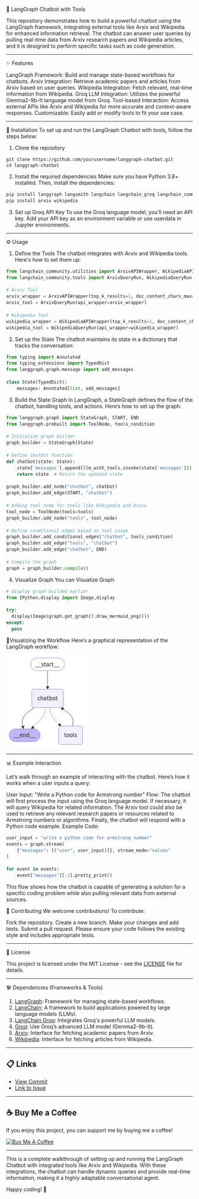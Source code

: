 :robot: LangGraph Chatbot with Tools

This repository demonstrates how to build a powerful chatbot using the LangGraph framework, integrating external tools like Arxiv and Wikipedia for enhanced information retrieval. The chatbot can answer user queries by pulling real-time data from Arxiv research papers and Wikipedia articles, and it is designed to perform specific tasks such as code generation.
____________________________________________________________________________________________________________________________________________________________________________

:sparkles: Features

LangGraph Framework: Build and manage state-based workflows for chatbots.
Arxiv Integration: Retrieve academic papers and articles from Arxiv based on user queries.
Wikipedia Integration: Fetch relevant, real-time information from Wikipedia.
Groq LLM Integration: Utilizes the powerful Gemma2-9b-It language model from Groq.
Tool-based Interaction: Access external APIs like Arxiv and Wikipedia for more accurate and context-aware responses.
Customizable: Easily add or modify tools to fit your use case.
_____________________________________________________________________________________________________________________________________________________________________________

:floppy_disk: Installation
To set up and run the LangGraph Chatbot with tools, follow the steps below:

1. Clone the repository
```git
git clone https://github.com/yourusername/langgraph-chatbot.git
cd langgraph-chatbot
```

2. Install the required dependencies
Make sure you have Python 3.8+ installed. Then, install the dependencies:
```python
pip install langgraph langsmith langchain langchain_groq langchain_community
pip install arxiv wikipedia
```

3. Set up Groq API Key
To use the Groq language model, you’ll need an API key. Add your API key as an environment variable or use userdata in Jupyter environments.
_____________________________________________________________________________________________________________________________________________________________________________

:gear: Usage
1. Define the Tools
The chatbot integrates with Arxiv and Wikipedia tools. Here's how to set them up:
```python
from langchain_community.utilities import ArxivAPIWrapper, WikipediaAPIWrapper
from langchain_community.tools import ArxivQueryRun, WikipediaQueryRun

# Arxiv Tool
arxiv_wrapper = ArxivAPIWrapper(top_k_results=1, doc_content_chars_max=300)
arxiv_tool = ArxivQueryRun(api_wrapper=arxiv_wrapper)

# Wikipedia Tool
wikipedia_wrapper = WikipediaAPIWrapper(top_k_results=1, doc_content_chars_max=300)
wikipedia_tool = WikipediaQueryRun(api_wrapper=wikipedia_wrapper)
```

2. Set up the State
The chatbot maintains its state in a dictionary that tracks the conversation:
```python
from typing import Annotated
from typing_extensions import TypedDict
from langgraph.graph.message import add_messages

class State(TypedDict):
    messages: Annotated[list, add_messages]
```

3. Build the State Graph
In LangGraph, a StateGraph defines the flow of the chatbot, handling tools, and actions. Here’s how to set up the graph:
```python
from langgraph.graph import StateGraph, START, END
from langgraph.prebuilt import ToolNode, tools_condition

# Initialize graph builder
graph_builder = StateGraph(State)

# Define chatbot function
def chatbot(state: State):
    state['messages'].append(llm_with_tools.invoke(state['messages']))
    return state  # Return the updated state

graph_builder.add_node("chatbot", chatbot)
graph_builder.add_edge(START, "chatbot")

# Adding tool node for tools like Wikipedia and Arxiv
tool_node = ToolNode(tools=tools)
graph_builder.add_node("tools", tool_node)

# Define conditional edges based on tool usage
graph_builder.add_conditional_edges("chatbot", tools_condition)
graph_builder.add_edge("tools", "chatbot")
graph_builder.add_edge("chatbot", END)

# Compile the graph
graph = graph_builder.compile()
```

4. Visualize Graph
You can Visualize Graph
```python
# display graph builded earlier
from IPython.display import Image,display

try:
  display(Image(graph.get_graph().draw_mermaid_png()))
except:
  pass
```

🎨Visualizing the Workflow
Here’s a graphical representation of the LangGraph workflow:

![Chatbot Graph](https://github.com/RD191295/Langgraph_chatbot_with_tools/raw/main/Image/chatbot-graph.png)

_____________________________________________________________________________________________________________________________________________________________________________

📊 Example Interaction

Let’s walk through an example of interacting with the chatbot. Here’s how it works when a user inputs a query:

User Input: "Write a Python code for Armstrong number"
Flow:
The chatbot will first process the input using the Groq language model.
If necessary, it will query Wikipedia for related information.
The Arxiv tool could also be used to retrieve any relevant research papers or resources related to Armstrong numbers or algorithms.
Finally, the chatbot will respond with a Python code example.
Example Code:

```python
user_input = "write a python code for armstrong number"
events = graph.stream(
    {"messages": [("user", user_input)]}, stream_mode="values"
)

for event in events:
    event["messages"][-1].pretty_print()
```
This flow shows how the chatbot is capable of generating a solution for a specific coding problem while also pulling relevant data from external sources.

🤝 Contributing
We welcome contributions! To contribute:

Fork the repository.
Create a new branch.
Make your changes and add tests.
Submit a pull request.
Please ensure your code follows the existing style and includes appropriate tests.

_____________________________________________________________________________________________________________________________________________________________________________

📜 License

This project is licensed under the MIT License - see the [LICENSE](https://github.com/RD191295/Langgraph_chatbot_with_tools/blob/main/LICENSE) file for details.

_____________________________________________________________________________________________________________________________________________________________________________

🛠️ Dependencies (Frameworks & Tools)

1. [LangGraph](https://github.com/langchain/langgraph): Framework for managing state-based workflows.
2. [LangChain](https://langchain.com/): A framework to build applications powered by large language models (LLMs).
3. [LangChain Groq](https://github.com/langchain/langchain_groq): Integrates Groq's powerful LLM models.
4. [Groq](https://groq.com/): Use Groq’s advanced LLM model (Gemma2-9b-It).
5. [Arxiv](https://python.langchain.com/docs/integrations/tools/arxiv/): Interface for fetching academic papers from Arxiv.
6. [Wikipedia](https://python.langchain.com/docs/integrations/tools/wikipedia/): Interface for fetching articles from Wikipedia.

_____________________________________________________________________________________________________________________________________________________________________________

## 📋 Links

- [View Commit](https://github.com/RD191295/Langgraph_chatbot_with_tools/commit/)
- [Link to Issue](https://github.com/RD191295/Langgraph_chatbot_with_tools/issues/)

_____________________________________________________________________________________________________________________________________________________________________________

## ☕ Buy Me a Coffee

If you enjoy this project, you can support me by buying me a coffee!

[![Buy Me A Coffee](https://www.buymeacoffee.com/assets/img/custom_images/orange_img.png)](https://www.buymeacoffee.com/RD191295)

_____________________________________________________________________________________________________________________________________________________________________________

This is a complete walkthrough of setting up and running the LangGraph Chatbot with integrated tools like Arxiv and Wikipedia. With these integrations, the chatbot can handle dynamic queries and provide real-time information, making it a highly adaptable conversational agent.

Happy coding! 🎉
